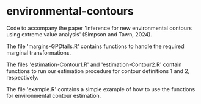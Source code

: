 # environmental-contours
Code to accompany the paper 'Inference for new environmental contours using extreme value analysis' (Simpson and Tawn, 2024).

The file 'margins-GPDtails.R' contains functions to handle the required marginal transformations.

The files 'estimation-Contour1.R' and 'estimation-Contour2.R' contain functions to run our estimation procedure for contour definitions 1 and 2, respectively.

The file 'example.R' contains a simple example of how to use the functions for environmental contour estimation.
